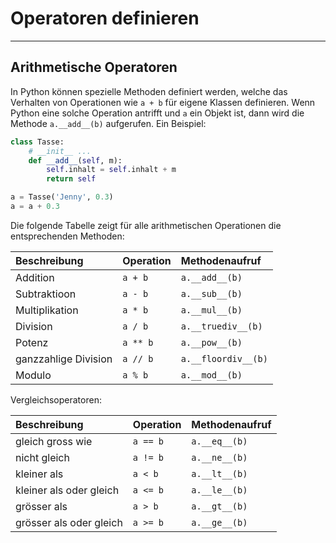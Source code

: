 # Operatoren definieren
---

## Arithmetische Operatoren

In Python können spezielle Methoden definiert werden, welche das Verhalten von Operationen wie `a + b` für eigene Klassen definieren. Wenn Python eine solche Operation antrifft und `a` ein Objekt ist, dann wird die Methode `a.__add__(b)` aufgerufen. Ein Beispiel:

``` python
class Tasse:
    # __init__ ...
    def __add__(self, m):
        self.inhalt = self.inhalt + m
        return self

a = Tasse('Jenny', 0.3)
a = a + 0.3
```

Die folgende Tabelle zeigt für alle arithmetischen Operationen die entsprechenden Methoden:

| Beschreibung         | Operation | Methodenaufruf      |
|:-------------------- |:--------- |:------------------- |
| Addition             | `a + b`   | `a.__add__(b)`      |
| Subtraktioon         | `a - b`   | `a.__sub__(b)`      |
| Multiplikation       | `a * b`   | `a.__mul__(b)`      |
| Division             | `a / b`   | `a.__truediv__(b)`  |
| Potenz               | `a ** b`  | `a.__pow__(b)`      |
| ganzzahlige Division | `a // b`  | `a.__floordiv__(b)` |
| Modulo               | `a % b`   | `a.__mod__(b)`      |

Vergleichsoperatoren:

| Beschreibung            | Operation | Methodenaufruf |
|:----------------------- |:--------- |:-------------- |
| gleich gross wie        | `a == b`  | `a.__eq__(b)`  |
| nicht gleich            | `a != b`  | `a.__ne__(b)`  |
| kleiner als             | `a < b`   | `a.__lt__(b)`  |
| kleiner als oder gleich | `a <= b`  | `a.__le__(b)`  |
| grösser als             | `a > b`   | `a.__gt__(b)`  |
| grösser als oder gleich | `a >= b`  | `a.__ge__(b)`  |
